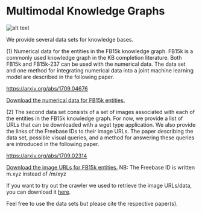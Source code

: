 # Multimodal Knowledge Graphs

![alt text](https://github.com/nle-ml/mmkb/blob/master/media/KB.png)

We provide several data sets for knowledge bases. 

(1) Numerical data for the entities in the FB15k knowledge graph. FB15k is a commonly used knowledge graph in the KB completion literature. Both FB15k and FB15k-237 can be used with the numerical data. The data set and one method for integrating numerical data into a joint machine learning model are described in the following paper.

https://arxiv.org/abs/1709.04676

[Download the numerical data for FB15k entities.](numTriples_FB15k.txt)

(2) The second data set consists of a set of images associated with each of the entities in the FB15k knowledge graph. For now, we provide a list of URLs that can be downloaded with a wget type application. We also provide the links of the Freebase IDs to their image URLs.  The paper describing the data set, possible visual queries, and a method for answering these queries are introduced in the following paper.

https://arxiv.org/abs/1709.02314

[Download the image URLs for FB15k entities.](https://www.dropbox.com/s/thct96phmypkaon/image-graph_urls.tar.gz)
NB: The Freebase ID is written m.xyz instead of /m/xyz

If you want to try out the crawler we used to retrieve the image URLs/data, you can download it [here](https://github.com/robegs/imageDownloader).

Feel free to use the data sets but please cite the respective paper(s). 



